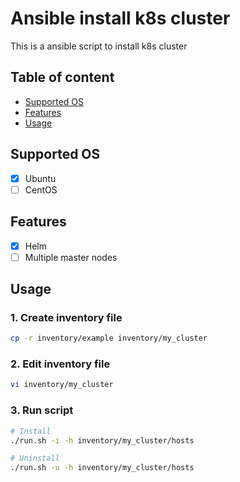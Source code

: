 # Ansible install k8s cluster
This is a ansible script to install k8s cluster
## Table of content
- [Supported OS](#supported-os)
- [Features](#features)
- [Usage](#usage)
## Supported OS
- [x] Ubuntu
- [ ] CentOS
## Features
- [x] Helm
- [ ] Multiple master nodes
## Usage
### 1. Create inventory file
```bash
cp -r inventory/example inventory/my_cluster
```
### 2. Edit inventory file
```bash
vi inventory/my_cluster
```
### 3. Run script
```bash
# Install
./run.sh -i -h inventory/my_cluster/hosts

# Uninstall
./run.sh -u -h inventory/my_cluster/hosts
```